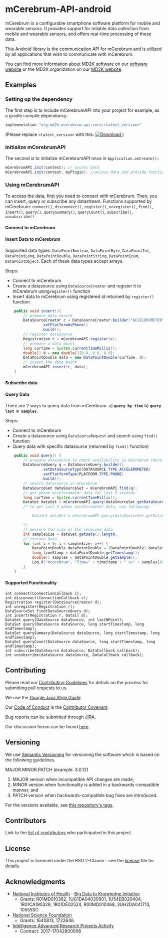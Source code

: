 # mCerebrum-API-android

mCerebrum is a configurable smartphone software platform for mobile and wearable sensors. It provides support for reliable data collection from mobile and wearable sensors, and offers real-time processing of these data.


This Android library is the communication API for mCerebrum and is utilized by all applications that wish to communicate with mCerebrum.

You can find more information about MD2K software on our [software website](https://md2k.org/software) or the MD2K organization on our [MD2K website](https://md2k.org/).

## Examples

### Setting up the dependency
The first step is to include mCerebrumAPI into your project for example, as a gradle compile dependancy:

```groovy
implementation "org.md2k.mcerebrum.api:core:<latest_version>"
```
(Please replace `<latest_version>` with this: [ ![Download](https://api.bintray.com/packages/md2korg/mCerebrum/core/images/download.svg) ](https://bintray.com/md2korg/mCerebrum/core/_latestVersion)
)

### Initialize mCerebrumAPI
The second is to initialize mCerebrumAPI once in `Application.onCreate():`
```java
mCerebrumAPI.init(context); // access data
mCerebrumAPI.init(context, myPlugin); //access data and provide functionality to control by mCerebrum
```

### Using mCerebrumAPI

To access the data, first you need to connect with mCerebrum. Then, you can insert, query or subscribe any datastream. Functions supported by mCerebrum: `connect()`, `disconnect()`, `register()`, `unregister()`, `find()`, `insert()`, `query()`, `querySummary()`, `queryCount()`, `subscribe()`, `unsubscribe()`

#### Connect to mCerebrum

#### Insert Data to mCerebrum

Supported data types: `DataPointBoolean`, `DataPointByte`, `DataPointInt`, `DataPointLong`, `DataPointDouble`, `DataPointString`, `DataPointEnum`, `DataPointObject`. Each of these data types accept arrays.

Steps:
- Connect to mCerebrum
- Create a datasource using `DataSourceCreator` and register it to mCerebrum using`register()` function
- Insert data to mCerebrum using registered id returned by `register()` function

```java
    public void insert(){
        // prepare data source
        DataSourceCreator c = DataSourceCreator.builder("ACCELEROMETER", DataType.DATAPOINT_DOUBLE)
                .setPlatformAsPhone()
                .build();
        // register dataSource
        Registration r = mCerebrumAPI.register(c);
        // prepare a data point
        long curTime = System.currentTimeMillis();
        double[] d = new double[]{0.0, 9.8, 0.0};
        DataPointDouble data = new DataPointDouble(curTime, d);
        // insert the data point
        mCerebrumAPI.insert(r, data);
    }
```
#### Subscribe data


#### Query Data

There are 2 ways to query data from mCerebrum. a) **`query by time`** b) **`query last N samples`**.

Steps:
- Connect to mCerebrum
- Create a datasource using `DataSourceRequest` and search using `find()` function
- Query data with specific datasource (returned by `find()` function)

```java
    public void query() {
        // prepare datasource to check availability in mCerebrum (Here: phone accelerometer)
        DataSourceQuery q = DataSourceQuery.builder()
                .setDataSourceType(DATASOURCE.TYPE.ACCELEROMETER)
                .setPlatformType(PLATFORM.TYPE.PHONE)
                .build();
        // search datasource in mCerebrum
        DataSourceSet dataSourceSet = mCerebrumAPI.find(q);
        // get phone accelerometer data for last 5 seconds
        long curTime = System.currentTimeMillis();
        DataSet dataSet = mCerebrumAPI.query(dataSourceSet.getDataSources()[0], curTime - 5000, curTime);
        /* to get last 5 phone accelerometer data, use following:

            DataSet dataSet = mCerebrumAPI.query(dataSourceSet.getDataSources()[0], 5);

        */
        // measure the size of the received data
        int sampleSize = dataSet.getData().length;
        // iterate data
        for (int i = 0; i < sampleSize; i++) {
            DataPointDouble dataPointDouble = (DataPointDouble) dataSet.getData()[i];
            long timeStamp = dataPointDouble.getTimestamp();
            double[] samples = dataPointDouble.getSample();
            Log.d("mcerebrum", "Time=" + timeStamp + " x=" + samples[0] + " y=" + samples[1] + " z=" + samples[2]);
        }
    }
```

#### Supported Functionality

```
int connect(ConnectionCallback c);
int disconnect(ConnectionCallback c);
Registration register(DataSourceCreator d);
int unregister(Registration r);
DataSourceSet find(DataSourceQuery d);
int insert(Registration r, Data[] d);
DataSet query(DataSource dataSource, int lastNPoint);
DataSet query(DataSource dataSource, long startTimestamp, long endTimestamp);
DataSet querySummary(DataSource dataSource, long startTimestamp, long endTimestamp);
DataSet queryCount(DataSource dataSource, long startTimestamp, long endTimestamp);
int subscribe(DataSource dataSource, DataCallback callback);
int unsubscribe(dataSource dataSource, DataCallback callback);
```

## Contributing
Please read our [Contributing Guidelines]() for details on the process for submitting pull requests to us.

We use the [Google Java Style Guide](https://google.github.io/styleguide/javaguide.html).

Our [Code of Conduct](https://md2k.org/software/CodeofConduct) is the [Contributor Covenant](https://www.contributor-covenant.org/).

Bug reports can be submitted through [JIRA](https://md2korg.atlassian.net/secure/Dashboard.jspa).

Our discussion forum can be found [here](https://discuss.md2k.org/).

## Versioning

We use [Semantic Versioning](https://semver.org/) for versioning the software which is based on the following guidelines.

MAJOR.MINOR.PATCH (example: 3.0.12)

  1. MAJOR version when incompatible API changes are made,
  2. MINOR version when functionality is added in a backwards-compatible manner, and
  3. PATCH version when backwards-compatible bug fixes are introduced.

For the versions available, see [this repository's tags](https://github.com/MD2Korg/mCerebrum-API-android/tags).

## Contributors

Link to the [list of contributors](https://github.com/MD2Korg/mCerebrum-API-android/graphs/contributors) who participated in this project.

## License

This project is licensed under the BSD 2-Clause - see the [license](https://md2k.org/software-under-the-hood/software-uth-license) file for details.

## Acknowledgments

* [National Institutes of Health](https://www.nih.gov/) - [Big Data to Knowledge Initiative](https://datascience.nih.gov/bd2k)
  * Grants: R01MD010362, 1UG1DA04030901, 1U54EB020404, 1R01CA190329, 1R01DE02524, R00MD010468, 3UH2DA041713, 10555SC
* [National Science Foundation](https://www.nsf.gov/)
  * Grants: 1640813, 1722646
* [Intelligence Advanced Research Projects Activity](https://www.iarpa.gov/)
  * Contract: 2017-17042800006
